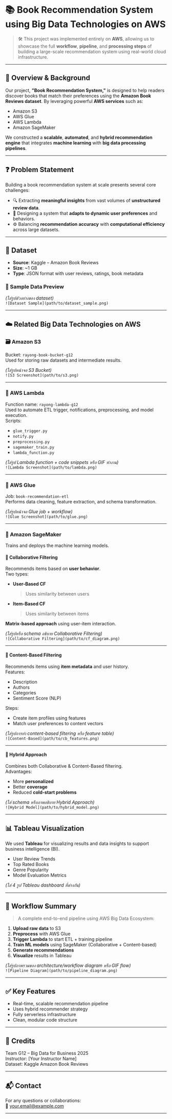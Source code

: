 # 📚 Book Recommendation System using Big Data Technologies on AWS

> 🛠️ This project was implemented entirely on **AWS**, allowing us to showcase the full **workflow**, **pipeline**, and **processing steps** of building a large-scale recommendation system using real-world cloud infrastructure.

---

## 📌 Overview & Background

Our project, **"Book Recommendation System,"** is designed to help readers discover books that match their preferences using the **Amazon Book Reviews dataset**. By leveraging powerful **AWS services** such as:

- Amazon S3
- AWS Glue
- AWS Lambda
- Amazon SageMaker

We constructed a **scalable**, **automated**, and **hybrid recommendation engine** that integrates **machine learning** with **big data processing pipelines**.

---

## ❓ Problem Statement

Building a book recommendation system at scale presents several core challenges:

- 🔍 Extracting **meaningful insights** from vast volumes of **unstructured review data**.
- 🧠 Designing a system that **adapts to dynamic user preferences** and behaviors.
- ⚙️ Balancing **recommendation accuracy** with **computational efficiency** across large datasets.

---

## 📂 Dataset

- **Source**: Kaggle – Amazon Book Reviews  
- **Size**: ~1 GB  
- **Type**: JSON format with user reviews, ratings, book metadata

### 📸 Sample Data Preview  
*(ใส่รูปตัวอย่างของ dataset)*  
`![Dataset Sample](path/to/dataset_sample.png)`

---

## ☁️ Related Big Data Technologies on AWS

### 🗃️ Amazon S3  
Bucket: `rayong-book-bucket-g12`  
Used for storing raw datasets and intermediate results.

*(ใส่รูปหน้าจอ S3 Bucket)*  
`![S3 Screenshot](path/to/s3.png)`

---

### 🧬 AWS Lambda  
Function name: `rayong-lambda-g12`  
Used to automate ETL trigger, notifications, preprocessing, and model execution.  
Scripts:
- `glue_trigger.py`
- `notify.py`
- `preprocessing.py`
- `sagemaker_train.py`
- `lambda_function.py`

*(ใส่รูป Lambda function + code snippets หรือ GIF ทำงาน)*  
`![Lambda Screenshot](path/to/lambda.png)`

---

### 🔄 AWS Glue  
Job: `book-recommendation-etl`  
Performs data cleaning, feature extraction, and schema transformation.

*(ใส่รูปหน้าจอ Glue job + workflow)*  
`![Glue Screenshot](path/to/glue.png)`

---

### 🤖 Amazon SageMaker  
Trains and deploys the machine learning models.

#### 📗 Collaborative Filtering  
Recommends items based on **user behavior**.  
Two types:

- **User-Based CF**  
  > Uses similarity between users  
- **Item-Based CF**  
  > Uses similarity between items  

**Matrix-based approach** using user-item interaction.

*(ใส่รูปหรือ schema อธิบาย Collaborative Filtering)*  
`![Collaborative Filtering](path/to/cf_diagram.png)`

---

#### 📘 Content-Based Filtering  
Recommends items using **item metadata** and user history.  
Features:
- Description
- Authors
- Categories
- Sentiment Score (NLP)

Steps:
- Create item profiles using features
- Match user preferences to content vectors

*(ใส่รูปการทำ content-based filtering หรือ feature table)*  
`![Content-Based](path/to/cb_features.png)`

---

#### 🔀 Hybrid Approach  
Combines both Collaborative & Content-Based filtering.  
Advantages:
- More **personalized**
- Better **coverage**
- Reduced **cold-start problems**

*(ใส่ schema หรือภาพอธิบาย Hybrid Approach)*  
`![Hybrid Model](path/to/hybrid_model.png)`

---

## 📊 Tableau Visualization  
We used **Tableau** for visualizing results and data insights to support business intelligence (BI).

- User Review Trends
- Top Rated Books
- Genre Popularity
- Model Evaluation Metrics

*(ใส่ 4 รูป Tableau dashboard ที่ต่างกัน)*  


---

## 🧩 Workflow Summary  
> A complete end-to-end pipeline using AWS Big Data Ecosystem:

1. **Upload raw data** to S3
2. **Preprocess** with AWS Glue
3. **Trigger Lambda** to start ETL + training pipeline
4. **Train ML models** using SageMaker (Collaborative + Content-based)
5. **Generate recommendations**
6. **Visualize** results in Tableau

*(ใส่รูปภาพรวมของ architecture/workflow diagram หรือ GIF flow)*  
`![Pipeline Diagram](path/to/pipeline_diagram.png)`

---

## ✅ Key Features
- Real-time, scalable recommendation pipeline
- Uses hybrid recommender strategy
- Fully serverless infrastructure
- Clean, modular code structure

---

## 📎 Credits
Team G12 – Big Data for Business 2025  
Instructor: [Your Instructor Name]  
Dataset: Kaggle Amazon Book Reviews

---

## 📬 Contact  
For any questions or collaborations:  
📧 your.email@example.com

---


